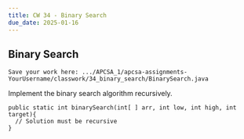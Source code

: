 ```yaml
---
title: CW 34 - Binary Search
due_date: 2025-01-16
---
```


## Binary Search

`Save your work here: .../APCSA_1/apcsa-assignments-YourUsername/classwork/34_binary_search/BinarySearch.java`


Implement the binary search algorithm recursively.

```
public static int binarySearch(int[ ] arr, int low, int high, int target){
  // Solution must be recursive
}
```
